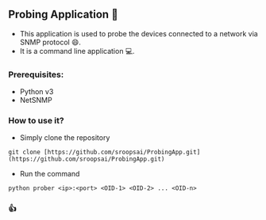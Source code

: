 ## Probing Application :rocket:

- This application is used to probe the devices connected to a network via SNMP protocol :smile:.
- It is a command line application :computer:.

### Prerequisites:
- Python v3 
- NetSNMP

### How to use it?
- Simply clone the repository
```shell
git clone [https://github.com/sroopsai/ProbingApp.git](https://github.com/sroopsai/ProbingApp.git)
```
- Run the command 
```shell
python prober <ip>:<port> <OID-1> <OID-2> ... <OID-n>
```
### :thumbsup:
